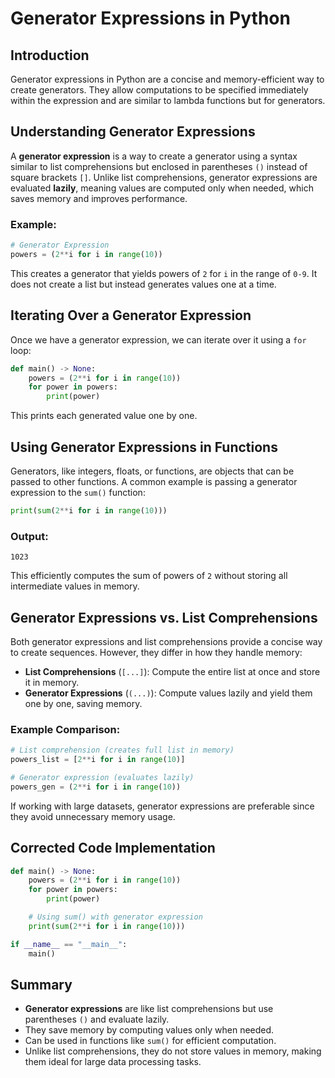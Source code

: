 # Generator Expressions in Python

## Introduction

Generator expressions in Python are a concise and memory-efficient way to create generators. They allow computations to be specified immediately within the expression and are similar to lambda functions but for generators.

## Understanding Generator Expressions

A **generator expression** is a way to create a generator using a syntax similar to list comprehensions but enclosed in parentheses `()` instead of square brackets `[]`. Unlike list comprehensions, generator expressions are evaluated **lazily**, meaning values are computed only when needed, which saves memory and improves performance.

### Example:

```python
# Generator Expression
powers = (2**i for i in range(10))
```

This creates a generator that yields powers of `2` for `i` in the range of `0-9`. It does not create a list but instead generates values one at a time.

## Iterating Over a Generator Expression

Once we have a generator expression, we can iterate over it using a `for` loop:

```python
def main() -> None:
    powers = (2**i for i in range(10))
    for power in powers:
        print(power)
```

This prints each generated value one by one.

## Using Generator Expressions in Functions

Generators, like integers, floats, or functions, are objects that can be passed to other functions. A common example is passing a generator expression to the `sum()` function:

```python
print(sum(2**i for i in range(10)))
```

### Output:

```
1023
```

This efficiently computes the sum of powers of `2` without storing all intermediate values in memory.

## Generator Expressions vs. List Comprehensions

Both generator expressions and list comprehensions provide a concise way to create sequences. However, they differ in how they handle memory:

- **List Comprehensions** (`[...]`): Compute the entire list at once and store it in memory.
- **Generator Expressions** (`(...)`): Compute values lazily and yield them one by one, saving memory.

### Example Comparison:

```python
# List comprehension (creates full list in memory)
powers_list = [2**i for i in range(10)]

# Generator expression (evaluates lazily)
powers_gen = (2**i for i in range(10))
```

If working with large datasets, generator expressions are preferable since they avoid unnecessary memory usage.

## Corrected Code Implementation

```python
def main() -> None:
    powers = (2**i for i in range(10))
    for power in powers:
        print(power)

    # Using sum() with generator expression
    print(sum(2**i for i in range(10)))

if __name__ == "__main__":
    main()
```

## Summary

- **Generator expressions** are like list comprehensions but use parentheses `()` and evaluate lazily.
- They save memory by computing values only when needed.
- Can be used in functions like `sum()` for efficient computation.
- Unlike list comprehensions, they do not store values in memory, making them ideal for large data processing tasks.
